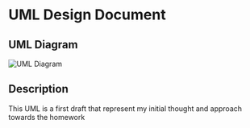 # UML Design Document

## UML Diagram

![UML Diagram](https://github.com/mac-comp127-s24-alhashim/hw4-breakout-AbdElkarimAmra/blob/main/UML.jpeg)

## Description

This UML is a first draft that represent my initial thought and approach towards the homework


